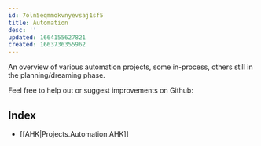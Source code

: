 ```yaml
---
id: 7oln5eqmmokvnyevsaj1sf5
title: Automation
desc: ''
updated: 1664155627821
created: 1663736355962
---
```



An overview of various automation projects, some in-process, others still in the planning/dreaming phase. 

Feel free to help out or suggest improvements on Github: 


## Index
- [[AHK|Projects.Automation.AHK]]